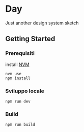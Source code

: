 # Day

Just another design system sketch

## Getting Started


### Prerequisiti

install [NVM](https://github.com/creationix/nvm)

```
nvm use
npm install
```

### Sviluppo locale

```
npm run dev
```

### Build

```
npm run build
```